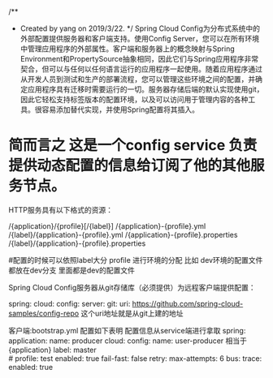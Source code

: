 /**
 * Created by yang on 2019/3/22.
 */
Spring Cloud Config为分布式系统中的外部配置提供服务器和客户端支持。使用Config Server，您可以在所有环境中管理应用程序的外部属性。客户端和服务器上的概念映射与Spring Environment和PropertySource抽象相同，因此它们与Spring应用程序非常契合，但可以与任何以任何语言运行的应用程序一起使用。随着应用程序通过从开发人员到测试和生产的部署流程，您可以管理这些环境之间的配置，并确定应用程序具有迁移时需要运行的一切。服务器存储后端的默认实现使用git，因此它轻松支持标签版本的配置环境，以及可以访问用于管理内容的各种工具。很容易添加替代实现，并使用Spring配置将其插入。


# 简而言之 这是一个config service 负责提供动态配置的信息给订阅了他的其他服务节点。


HTTP服务具有以下格式的资源：

/{application}/{profile}[/{label}]
/{application}-{profile}.yml
/{label}/{application}-{profile}.yml
/{application}-{profile}.properties
/{label}/{application}-{profile}.properties

#配置的时候可以依照label大分 profile 进行环境的分配 比如 dev环境的配置文件都放在dev分支 里面都是dev的配置文件

Spring Cloud Config服务器从git存储库（必须提供）为远程客户端提供配置：

spring:
  cloud:
    config:
      server:
        git:
          uri: https://github.com/spring-cloud-samples/config-repo
          这个uri地址就是从git上建的地址
          
 客户端:bootstrap.yml 配置如下表明 配置信息从service端进行拿取
          spring:
            application:
              name: producer
            cloud:
              config:
                name: user-producer 相当于{application}
                label: master     
          #      profile: test
                enabled: true
                fail-fast: false
                retry:
                  max-attempts: 6
              bus:
                trace:
                  enabled: true